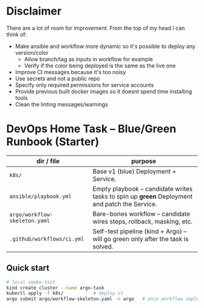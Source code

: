 # Disclaimer

There are a lot of room for improvement. From the top of my head I can think of:

- Make ansible and workflow more dynamic so it's possible to deploy any version/color
    - Allow branch/tag as inputs in workflow for example
    - Verify if the color being deployed is the same as the live one
- Improve CI messages because it's too noisy
- Use secrets and not a public repo
- Specify only required permissions for service accounts
- Provide previous built docker images so it doesnt spend time installing tools
- Clean the linting messages/warnings


# DevOps Home Task – Blue/Green Runbook (Starter)

| dir / file | purpose |
|------------|---------|
| `k8s/` | Base v1 (blue) Deployment + Service. |
| `ansible/playbook.yml` | Empty playbook – candidate writes tasks to spin up **green** Deployment and patch the Service. |
| `argo/workflow-skeleton.yaml` | Bare-bones workflow – candidate wires steps, rollback, masking, etc. |
| `.github/workflows/ci.yml` | Self-test pipeline (kind + Argo) – will go green only after the task is solved. |

## Quick start

```bash
# local smoke-test
kind create cluster --name argo-task
kubectl apply -f k8s/           # deploy v1
argo submit argo/workflow-skeleton.yaml -n argo   # once workflow implemented
```
